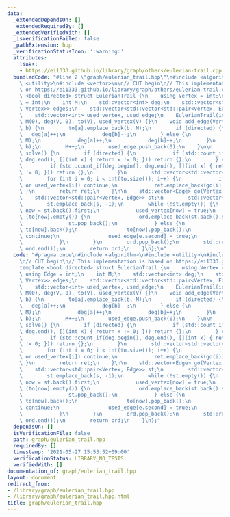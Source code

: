 ```yaml
---
data:
  _extendedDependsOn: []
  _extendedRequiredBy: []
  _extendedVerifiedWith: []
  _isVerificationFailed: false
  _pathExtension: hpp
  _verificationStatusIcon: ':warning:'
  attributes:
    links:
    - https://ei1333.github.io/library/graph/others/eulerian-trail.cpp
  bundledCode: "#line 2 \"graph/eulerian_trail.hpp\"\n#include <algorithm>\n#include\
    \ <utility>\n#include <vector>\n\n// CUT begin\n// This implementation is based\
    \ on https://ei1333.github.io/library/graph/others/eulerian-trail.cpp\ntemplate\
    \ <bool directed> struct EulerianTrail {\n    using Vertex = int;\n    using Edge\
    \ = int;\n    int M;\n    std::vector<int> deg;\n    std::vector<std::pair<Vertex,\
    \ Vertex>> edges;\n    std::vector<std::vector<std::pair<Vertex, Edge>>> to;\n\
    \    std::vector<int> used_vertex, used_edge;\n    EulerianTrail(int V = 0) :\
    \ M(0), deg(V, 0), to(V), used_vertex(V) {}\n    void add_edge(Vertex a, Vertex\
    \ b) {\n        to[a].emplace_back(b, M);\n        if (directed) {\n         \
    \   deg[a]++;\n            deg[b]--;\n        } else {\n            to[b].emplace_back(a,\
    \ M);\n            deg[a]++;\n            deg[b]++;\n        }\n        edges.emplace_back(a,\
    \ b);\n        M++;\n        used_edge.push_back(0);\n    }\n\n    std::vector<std::vector<Edge>>\
    \ solve() {\n        if (directed) {\n            if (std::count_if(deg.begin(),\
    \ deg.end(), [](int x) { return x != 0; })) return {};\n        } else {\n   \
    \         if (std::count_if(deg.begin(), deg.end(), [](int x) { return (x & 1)\
    \ != 0; })) return {};\n        }\n        std::vector<std::vector<Edge>> ret;\n\
    \        for (int i = 0; i < int(to.size()); i++) {\n            if (to[i].empty()\
    \ or used_vertex[i]) continue;\n            ret.emplace_back(go(i));\n       \
    \ }\n        return ret;\n    }\n\n    std::vector<Edge> go(Vertex s) {\n    \
    \    std::vector<std::pair<Vertex, Edge>> st;\n        std::vector<Edge> ord;\n\
    \        st.emplace_back(s, -1);\n        while (!st.empty()) {\n            Vertex\
    \ now = st.back().first;\n            used_vertex[now] = true;\n            if\
    \ (to[now].empty()) {\n                ord.emplace_back(st.back().second);\n \
    \               st.pop_back();\n            } else {\n                auto e =\
    \ to[now].back();\n                to[now].pop_back();\n                if (used_edge[e.second])\
    \ continue;\n                used_edge[e.second] = true;\n                st.emplace_back(e);\n\
    \            }\n        }\n        ord.pop_back();\n        std::reverse(ord.begin(),\
    \ ord.end());\n        return ord;\n    }\n};\n"
  code: "#pragma once\n#include <algorithm>\n#include <utility>\n#include <vector>\n\
    \n// CUT begin\n// This implementation is based on https://ei1333.github.io/library/graph/others/eulerian-trail.cpp\n\
    template <bool directed> struct EulerianTrail {\n    using Vertex = int;\n   \
    \ using Edge = int;\n    int M;\n    std::vector<int> deg;\n    std::vector<std::pair<Vertex,\
    \ Vertex>> edges;\n    std::vector<std::vector<std::pair<Vertex, Edge>>> to;\n\
    \    std::vector<int> used_vertex, used_edge;\n    EulerianTrail(int V = 0) :\
    \ M(0), deg(V, 0), to(V), used_vertex(V) {}\n    void add_edge(Vertex a, Vertex\
    \ b) {\n        to[a].emplace_back(b, M);\n        if (directed) {\n         \
    \   deg[a]++;\n            deg[b]--;\n        } else {\n            to[b].emplace_back(a,\
    \ M);\n            deg[a]++;\n            deg[b]++;\n        }\n        edges.emplace_back(a,\
    \ b);\n        M++;\n        used_edge.push_back(0);\n    }\n\n    std::vector<std::vector<Edge>>\
    \ solve() {\n        if (directed) {\n            if (std::count_if(deg.begin(),\
    \ deg.end(), [](int x) { return x != 0; })) return {};\n        } else {\n   \
    \         if (std::count_if(deg.begin(), deg.end(), [](int x) { return (x & 1)\
    \ != 0; })) return {};\n        }\n        std::vector<std::vector<Edge>> ret;\n\
    \        for (int i = 0; i < int(to.size()); i++) {\n            if (to[i].empty()\
    \ or used_vertex[i]) continue;\n            ret.emplace_back(go(i));\n       \
    \ }\n        return ret;\n    }\n\n    std::vector<Edge> go(Vertex s) {\n    \
    \    std::vector<std::pair<Vertex, Edge>> st;\n        std::vector<Edge> ord;\n\
    \        st.emplace_back(s, -1);\n        while (!st.empty()) {\n            Vertex\
    \ now = st.back().first;\n            used_vertex[now] = true;\n            if\
    \ (to[now].empty()) {\n                ord.emplace_back(st.back().second);\n \
    \               st.pop_back();\n            } else {\n                auto e =\
    \ to[now].back();\n                to[now].pop_back();\n                if (used_edge[e.second])\
    \ continue;\n                used_edge[e.second] = true;\n                st.emplace_back(e);\n\
    \            }\n        }\n        ord.pop_back();\n        std::reverse(ord.begin(),\
    \ ord.end());\n        return ord;\n    }\n};"
  dependsOn: []
  isVerificationFile: false
  path: graph/eulerian_trail.hpp
  requiredBy: []
  timestamp: '2021-05-27 15:53:52+09:00'
  verificationStatus: LIBRARY_NO_TESTS
  verifiedWith: []
documentation_of: graph/eulerian_trail.hpp
layout: document
redirect_from:
- /library/graph/eulerian_trail.hpp
- /library/graph/eulerian_trail.hpp.html
title: graph/eulerian_trail.hpp
---
```

